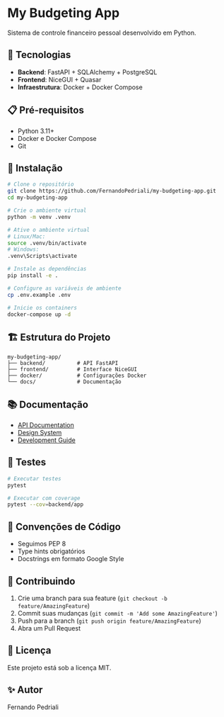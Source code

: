 # My Budgeting App

Sistema de controle financeiro pessoal desenvolvido em Python.

## 🚀 Tecnologias

- **Backend**: FastAPI + SQLAlchemy + PostgreSQL
- **Frontend**: NiceGUI + Quasar
- **Infraestrutura**: Docker + Docker Compose

## 📋 Pré-requisitos

- Python 3.11+
- Docker e Docker Compose
- Git

## 🔧 Instalação

```bash
# Clone o repositório
git clone https://github.com/FernandoPedriali/my-budgeting-app.git
cd my-budgeting-app

# Crie o ambiente virtual
python -m venv .venv

# Ative o ambiente virtual
# Linux/Mac:
source .venv/bin/activate
# Windows:
.venv\Scripts\activate

# Instale as dependências
pip install -e .

# Configure as variáveis de ambiente
cp .env.example .env

# Inicie os containers
docker-compose up -d
```

## 🏗️ Estrutura do Projeto

```
my-budgeting-app/
├── backend/          # API FastAPI
├── frontend/         # Interface NiceGUI
├── docker/           # Configurações Docker
└── docs/             # Documentação
```

## 📚 Documentação

- [API Documentation](docs/api/)
- [Design System](docs/design-system.md)
- [Development Guide](docs/development.md)

## 🧪 Testes

```bash
# Executar testes
pytest

# Executar com coverage
pytest --cov=backend/app
```

## 📝 Convenções de Código

- Seguimos PEP 8
- Type hints obrigatórios
- Docstrings em formato Google Style

## 🤝 Contribuindo

1. Crie uma branch para sua feature (`git checkout -b feature/AmazingFeature`)
2. Commit suas mudanças (`git commit -m 'Add some AmazingFeature'`)
3. Push para a branch (`git push origin feature/AmazingFeature`)
4. Abra um Pull Request

## 📄 Licença

Este projeto está sob a licença MIT.

## ✨ Autor

Fernando Pedriali
